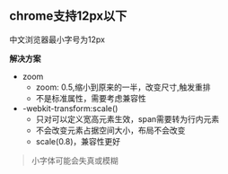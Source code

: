 ## chrome支持12px以下
中文浏览器最小字号为12px

**解决方案**
- zoom
  - zoom: 0.5,缩小到原来的一半，改变尺寸,触发重排
  - 不是标准属性，需要考虑兼容性
- -webkit-transform:scale()
  - 只对可以定义宽高元素生效，span需要转为行内元素
  - 不会改变元素占据空间大小，布局不会改变
  - scale(0.8)，兼容性更好

> 小字体可能会失真或模糊
